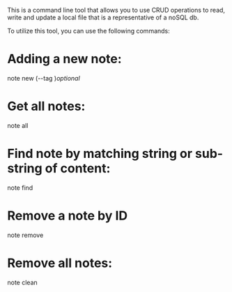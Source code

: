 This is a command line tool that allows you to use CRUD operations to read, write and update a local file that is a representative of a noSQL db. 

To utilize this tool, you can use the following commands:

# Adding a new note:
  note new <string> (--tag <string>)*optional*

# Get all notes:
  note all

# Find note by matching string or sub-string of content:
  note find <string>

# Remove a note by ID
  note remove <number>

# Remove all notes:
  note clean
